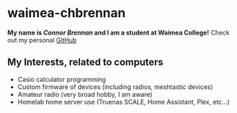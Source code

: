# waimea-chbrennan
__My name is *Connor Brennan* and I am a student at Waimea College!__
Check out my personal [GitHub](github.com/axia4xy)

## My Interests, related to computers
- Casio calculator programming
- Custom firmware of devices (including radios, meshtastic devices)
- Amateur radio (very broad hobby, I am aware)
- Homelab home server use (Truenas SCALE, Home Assistant, Plex, etc...)



